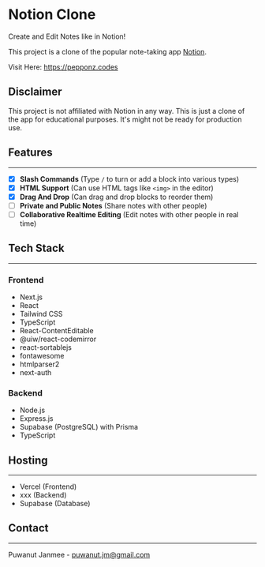 # Notion Clone

Create and Edit Notes like in Notion!

This project is a clone of the popular note-taking app [Notion](https://www.notion.so/).

Visit Here: <https://pepponz.codes>

## Disclaimer

This project is not affiliated with Notion in any way. This is just a clone of the app for educational purposes.
It's might not be ready for production use.

## Features

---

- [x] **Slash Commands** (Type `/` to turn or add a block into various types)
- [x] **HTML Support** (Can use HTML tags like `<img>` in the editor)
- [x] **Drag And Drop** (Can drag and drop blocks to reorder them)
- [ ] **Private and Public Notes** (Share notes with other people)
- [ ] **Collaborative Realtime Editing** (Edit notes with other people in real time)

## Tech Stack

---

### Frontend

- Next.js
- React
- Tailwind CSS
- TypeScript
- React-ContentEditable
- @uiw/react-codemirror
- react-sortablejs
- fontawesome
- htmlparser2
- next-auth

### Backend

- Node.js
- Express.js
- Supabase (PostgreSQL) with Prisma
- TypeScript

## Hosting

---

- Vercel (Frontend)
- xxx (Backend)
- Supabase (Database)


## Contact

---

Puwanut Janmee - puwanut.jm@gmail.com
